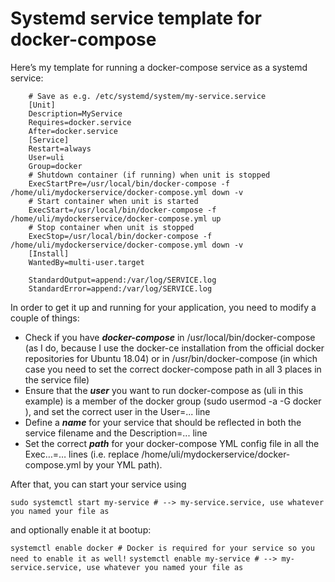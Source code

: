 # Systemd service template for docker-compose

Here’s my template for running a docker-compose service as a systemd service:

```
    # Save as e.g. /etc/systemd/system/my-service.service
    [Unit]
    Description=MyService
    Requires=docker.service
    After=docker.service
    [Service]
    Restart=always
    User=uli
    Group=docker
    # Shutdown container (if running) when unit is stopped
    ExecStartPre=/usr/local/bin/docker-compose -f /home/uli/mydockerservice/docker-compose.yml down -v
    # Start container when unit is started
    ExecStart=/usr/local/bin/docker-compose -f /home/uli/mydockerservice/docker-compose.yml up
    # Stop container when unit is stopped
    ExecStop=/usr/local/bin/docker-compose -f /home/uli/mydockerservice/docker-compose.yml down -v
    [Install]
    WantedBy=multi-user.target

    StandardOutput=append:/var/log/SERVICE.log
    StandardError=append:/var/log/SERVICE.log
```

In order to get it up and running for your application, you need to modify a couple of things:

- Check if you have ***docker-compose*** in /usr/local/bin/docker-compose (as I do, because I use the docker-ce installation from the official docker repositories for Ubuntu 18.04) or in /usr/bin/docker-compose (in which case you need to set the correct docker-compose path in all 3 places in the service file)
- Ensure that the ***user*** you want to run docker-compose as (uli in this example) is a member of the docker group (sudo usermod -a -G docker <user>), and set the correct user in the User=... line
- Define a ***name*** for your service that should be reflected in both the service filename and the Description=... line
- Set the correct ***path*** for your docker-compose YML config file in all the Exec…=… lines (i.e. replace /home/uli/mydockerservice/docker-compose.yml by your YML path).

After that, you can start your service using

`sudo systemctl start my-service # --> my-service.service, use whatever you named your file as`

and optionally enable it at bootup:

`systemctl enable docker # Docker is required for your service so you need to enable it as well!`
`systemctl enable my-service # --> my-service.service, use whatever you named your file as`
